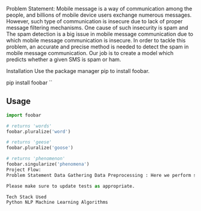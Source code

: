 Problem Statement:
Mobile message is a way of communication among the people, and billions of mobile device users exchange numerous messages. However, such type of communication is insecure due to lack of proper message filtering mechanisms. One cause of such insecurity is spam and The spam detection is a big issue in mobile message communication due to which mobile message communication is insecure. In order to tackle this problem, an accurate and precise method is needed to detect the spam in mobile message communication. Our job is to create a model which predicts whether a given SMS is spam or ham.

Installation
Use the package manager pip to install foobar.

pip install foobar
``

## Usage

```python
import foobar

# returns 'words'
foobar.pluralize('word')

# returns 'geese'
foobar.pluralize('goose')

# returns 'phenomenon'
foobar.singularize('phenomena')
Project Flow:
Problem Statement Data Gathering Data Preprocessing : Here we perform some operation on data A. Tokenization B. Lower Case C. Stopwords D. Lemmatization / Stemming Vectorization (Convert Text data into the Vector): A. Bag Of Words (CountVectorizer) B. TF-IDF Model Building : A. Model Object Initialization B. Train and Test Model Model Evaluation : A. Accuracy Score B. Confusition Matrix C. Classification Report Model Deployment Prediction on Client Data

Please make sure to update tests as appropriate.

Tech Stack Used
Python NLP Machine Learning Algorithms
